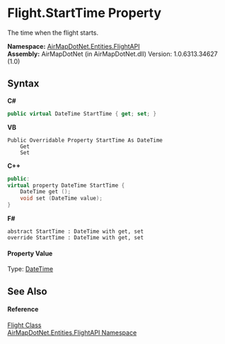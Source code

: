 # Flight.StartTime Property 
 

The time when the flight starts.

**Namespace:**&nbsp;<a href="N_AirMapDotNet_Entities_FlightAPI">AirMapDotNet.Entities.FlightAPI</a><br />**Assembly:**&nbsp;AirMapDotNet (in AirMapDotNet.dll) Version: 1.0.6313.34627 (1.0)

## Syntax

**C#**<br />
``` C#
public virtual DateTime StartTime { get; set; }
```

**VB**<br />
``` VB
Public Overridable Property StartTime As DateTime
	Get
	Set
```

**C++**<br />
``` C++
public:
virtual property DateTime StartTime {
	DateTime get ();
	void set (DateTime value);
}
```

**F#**<br />
``` F#
abstract StartTime : DateTime with get, set
override StartTime : DateTime with get, set
```


#### Property Value
Type: <a href="http://msdn2.microsoft.com/en-us/library/03ybds8y" target="_blank">DateTime</a>

## See Also


#### Reference
<a href="T_AirMapDotNet_Entities_FlightAPI_Flight">Flight Class</a><br /><a href="N_AirMapDotNet_Entities_FlightAPI">AirMapDotNet.Entities.FlightAPI Namespace</a><br />